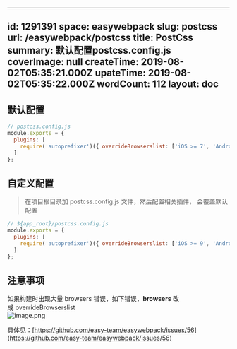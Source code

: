 
---
id: 1291391
space: easywebpack
slug: postcss
url: /easywebpack/postcss
title: PostCss
summary: 默认配置postcss.config.js
coverImage: null
createTime: 2019-08-02T05:35:21.000Z 
upateTime: 2019-08-02T05:35:22.000Z
wordCount: 112
layout: doc
---

## 默认配置


```javascript
// postcss.config.js
module.exports = {
  plugins: [
    require('autoprefixer')({ overrideBrowserslist: ['iOS >= 7', 'Android >= 4.0'] })
  ]
};
```



## 自定义配置
> 在项目根目录加 postcss.config.js 文件，然后配置相关插件， 会覆盖默认配置


```javascript
// ${app_root}/postcss.config.js
module.exports = {
  plugins: [
    require('autoprefixer')({ overrideBrowserslist: ['iOS >= 9', 'Android >= 4.4'] })
  ]
};
```



## 注意事项

如果构建时出现大量 browsers 错误，如下错误，**browsers** 改成 overrideBrowserslist<br />![image.png](https://cdn.nlark.com/yuque/0/2019/png/116733/1560908937022-4273c167-da09-4728-a338-a82bbe459b96.png#align=left&display=inline&height=264&name=image.png&originHeight=264&originWidth=598&size=114087&status=done&width=598)

具体见：[https://github.com/easy-team/easywebpack/issues/56](https://github.com/easy-team/easywebpack/issues/56)


  